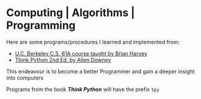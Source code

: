# Computing | Algorithms | Programming

Here are some programs/procedures I learned and implemented from:

- [U.C. Berkeley C.S. 61A course taught by Brian Harvey](https://archive.org/details/ucberkeley-webcast-PL3E89002AA9B9879E)
- [Think Python 2nd Ed. by Allen Downey](https://greenteapress.com/wp/think-python-2e/)

This endeavour is to become a better Programmer and gain a deeper insight into computers

Programs from the book **_Think Python_** will have the prefix `tpy`
